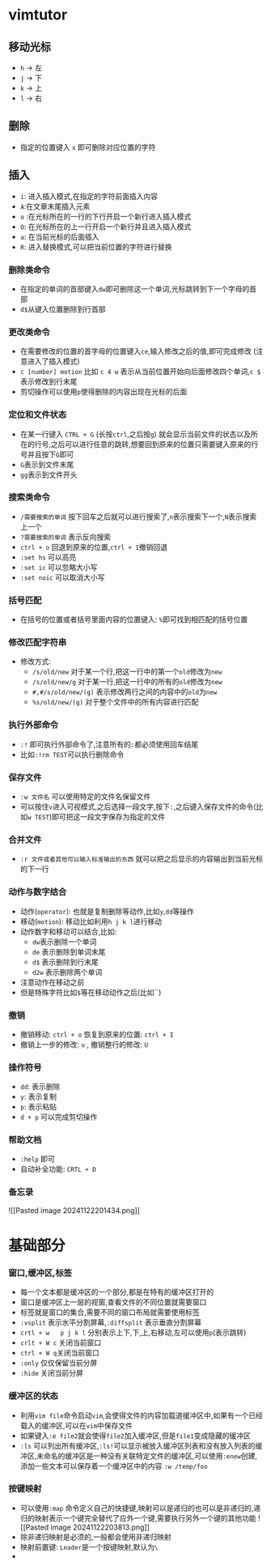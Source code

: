 # vimtutor
## 移动光标
- `h`  -> 左
- `j` -> 下
- `k` -> 上
- `l` -> 右
## 删除
- 指定的位置键入 `x` 即可删除对应位置的字符
## 插入
- `i`: 进入插入模式,在指定的字符前面插入内容
- `A`:在文章末尾插入元素
- `o` :在光标所在的一行的下行开启一个新行进入插入模式
- `O`: 在光标所在的上一行开启一个新行并且进入插入模式
- `a`: 在当前光标的后面插入
- `R`: 进入替换模式,可以把当前位置的字符进行替换
### 删除类命令
- 在指定的单词的首部键入`dw`即可删除这一个单词,光标跳转到下一个字母的首部
- `d$`从键入位置删除到行首部
### 更改类命令
- 在需要修改的位置的首字母的位置键入`ce`,输入修改之后的值,即可完成修改 (注意进入了插入模式)
- `c [number] motion`  比如 `c 4 w` 表示从当前位置开始向后面修改四个单词,`c $` 表示修改到行末尾
- 剪切操作可以使用`p`使得删除的内容出现在光标的后面
### 定位和文件状态
- 在某一行键入 `CTRL + G` (长按`ctrl`,之后按`g`) 就会显示当前文件的状态以及所在的行号,之后可以进行任意的跳转,想要回到原来的位置只需要键入原来的行号并且按下`G`即可
- `G`表示到文件末尾
- `gg`表示到文件开头
### 搜索类命令
- `/需要搜索的单词`  按下回车之后就可以进行搜索了,`n`表示搜索下一个,`N`表示搜索上一个
- `?需要搜索的单词`  表示反向搜索
- `ctrl + o` 回退到原来的位置,`ctrl + I`撤销回退
- `:set hs` 可以高亮
- `:set ic` 可以忽略大小写
- `:set noic` 可以取消大小写
### 括号匹配
- 在括号的位置或者括号里面内容的位置键入: `%`即可找到相匹配的括号位置
### 修改匹配字符串
- 修改方式:
	- `/s/old/new`  对于某一个行,把这一行中的第一个`old`修改为`new`
	- `/s/old/new/g` 对于某一行,把这一行中的所有的`old`修改为`new`
	- `#,#/s/old/new/(g)` 表示修改两行之间的内容中的`old`为`new`
	- `%s/old/new/(g)` 对于整个文件中的所有内容进行匹配
### 执行外部命令
- `:!` 即可执行外部命令了,注意所有的`:`都必须使用回车结尾
- 比如`:!rm TEST`可以执行删除命令
### 保存文件
- `:w 文件名` 可以使用特定的文件名保留文件
- 可以按住`v`进入可视模式,之后选择一段文字,按下`:`,之后键入保存文件的命令(比如`w TEST`)即可把这一段文字保存为指定的文件
### 合并文件
- `:r 文件或者其他可以输入标准输出的东西`  就可以把之后显示的内容输出到当前光标的下一行
### 动作与数字结合
- 动作(`operator`): 也就是复制删除等动作,比如`y`,`dd`等操作
- 移动(`motion`): 移动比如利用`h j k l`进行移动
- 动作数字和移动可以结合,比如:
	- `dw`表示删除一个单词
	- `de` 表示删除到单词末尾
	- `d$` 表示删除到行末尾
	- `d2w` 表示删除两个单词
- 注意动作在移动之前
- 但是特殊字符比如`$`等在移动动作之后(比如``)
### 撤销
- 撤销移动: `ctrl + o` 恢复到原来的位置: `ctrl + I`
- 撤销上一步的修改: `u` , 撤销整行的修改: `U`
### 操作符号
- `dd`: 表示删除
- `y`: 表示复制
- `p`: 表示粘贴
- `d + p` 可以完成剪切操作
### 帮助文档
- `:help` 即可
- 自动补全功能: `CRTL + D`
### 备忘录
![[Pasted image 20241122201434.png]]
# 基础部分
### 窗口,缓冲区,标签
- 每一个文本都是缓冲区的一个部分,都是在特有的缓冲区打开的
- 窗口是缓冲区上一层的视窗,查看文件的不同位置就需要窗口
- 标签就是窗口的集合,需要不同的窗口布局就需要使用标签
- `:vsplit` 表示水平分割屏幕,`:diffsplit` 表示垂直分割屏幕
- `crtl + w   p j k l` 分别表示上下,下,上,右移动,左可以使用`p`(表示跳转)
- `crlt + W c` 关闭当前窗口
- `ctrl + W q`关闭当前窗口
- `:only` 仅仅保留当前分屏
- `:hide` 关闭当前分屏
### 缓冲区的状态
- 利用`vim file`命令启动`vim`,会使得文件的内容加载道缓冲区中,如果有一个已经载入的缓冲区,可以在`vim`中保存文件
- 如果键入`:e file2`就会使得`file2`加入缓冲区,但是`file1`变成隐藏的缓冲区
- `:ls` 可以列出所有缓冲区,`:ls!`可以显示被放入缓冲区列表和没有放入列表的缓冲区,未命名的缓冲区是一种没有关联特定文件的缓冲区,可以使用`:enew`创建,添加一些文本可以保存着一个缓冲区中的内容 `:w /temp/foo`
### 按键映射
- 可以使用`:map` 命令定义自己的快捷键,映射可以是递归的也可以是非递归的,递归的映射表示一个键完全替代了应外一个键,需要执行另外一个键的其他功能
![[Pasted image 20241122203813.png]]
- 除非递归映射是必须的,一般都会使用非递归映射
- 映射前置键: `Leader`是一个按键映射,默认为`\`
- 